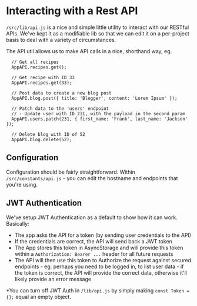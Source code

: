 # Interacting with a Rest API

`/src/lib/api.js` is a nice and simple little utility to interact with our RESTful APIs. We've kept it as a modifiable lib so that we can edit it on a per-project basis to deal with a variety of circumstances.

The API util allows us to make API calls in a nice, shorthand way, eg.

```
  // Get all recipes
  AppAPI.recipes.get();

  // Get recipe with ID 33
  AppAPI.recipes.get(33);

  // Post data to create a new blog post
  AppAPI.blog.post({ title: 'Blogger', content: 'Lorem Ipsum' });

  // Patch data to the 'users' endpoint
  // - Update user with ID 231, with the payload in the second param
  AppAPI.users.patch(231, { first_name: 'Frank', last_name: 'Jackson' });

  // Delete blog with ID of 52
  AppAPI.blog.delete(52);
```

## Configuration

Configuration should be fairly straightforward. Within `/src/constants/api.js` - you can edit the hostname and endpoints that you're using.

## JWT Authentication

We've setup JWT Authentication as a default to show how it can work. Basically:

- The app asks the API for a token (by sending user credentials to the API)
- If the credentials are correct, the API will send back a JWT token
- The App stores this token in AsyncStorage and will provide this token within a `Authorization: Bearer ...` header for all future requests
- The API will then use this token to Authorize the request against secured endpoints - eg. perhaps you need to be logged in, to list user data - if the token is correct, the API will provide the correct data, otherwise it'll likely provide an error message

*You can turn off JWT Auth in `/lib/api.js` by simply making `const Token = {};` equal an empty object.
